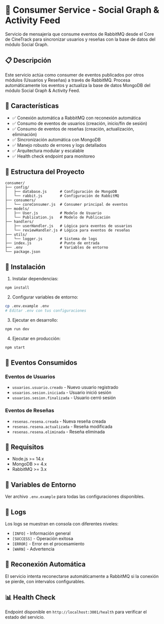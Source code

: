 # 🐰 Consumer Service - Social Graph & Activity Feed

Servicio de mensajería que consume eventos de RabbitMQ desde el Core de CineTrack para sincronizar usuarios y reseñas con la base de datos del módulo Social Graph.

## 📋 Descripción

Este servicio actúa como consumer de eventos publicados por otros módulos (Usuarios y Reseñas) a través de RabbitMQ. Procesa automáticamente los eventos y actualiza la base de datos MongoDB del módulo Social Graph & Activity Feed.

## 🚀 Características

- ✅ Conexión automática a RabbitMQ con reconexión automática
- ✅ Consumo de eventos de usuarios (creación, inicio/fin de sesión)
- ✅ Consumo de eventos de reseñas (creación, actualización, eliminación)
- ✅ Sincronización automática con MongoDB
- ✅ Manejo robusto de errores y logs detallados
- ✅ Arquitectura modular y escalable
- ✅ Health check endpoint para monitoreo

## 📁 Estructura del Proyecto

```
consumer/
├── config/
│   ├── database.js      # Configuración de MongoDB
│   └── rabbit.js        # Configuración de RabbitMQ
├── consumers/
│   └── coreConsumer.js  # Consumer principal de eventos
├── models/
│   ├── User.js          # Modelo de Usuario
│   └── Publication.js   # Modelo de Publicación
├── handlers/
│   ├── userHandler.js   # Lógica para eventos de usuarios
│   └── reviewHandler.js # Lógica para eventos de reseñas
├── utils/
│   └── logger.js        # Sistema de logs
├── index.js             # Punto de entrada
├── .env                 # Variables de entorno
└── package.json
```

## 🔧 Instalación

1. Instalar dependencias:
```bash
npm install
```

2. Configurar variables de entorno:
```bash
cp .env.example .env
# Editar .env con tus configuraciones
```

3. Ejecutar en desarrollo:
```bash
npm run dev
```

4. Ejecutar en producción:
```bash
npm start
```

## 📡 Eventos Consumidos

### Eventos de Usuarios
- `usuarios.usuario.creado` - Nuevo usuario registrado
- `usuarios.sesion.iniciada` - Usuario inició sesión
- `usuarios.sesion.finalizada` - Usuario cerró sesión

### Eventos de Reseñas
- `resenas.resena.creada` - Nueva reseña creada
- `resenas.resena.actualizada` - Reseña modificada
- `resenas.resena.eliminada` - Reseña eliminada

## 🔌 Requisitos

- Node.js >= 14.x
- MongoDB >= 4.x
- RabbitMQ >= 3.x

## 📝 Variables de Entorno

Ver archivo `.env.example` para todas las configuraciones disponibles.

## 🐛 Logs

Los logs se muestran en consola con diferentes niveles:
- `[INFO]` - Información general
- `[SUCCESS]` - Operación exitosa
- `[ERROR]` - Error en el procesamiento
- `[WARN]` - Advertencia

## 🔄 Reconexión Automática

El servicio intenta reconectarse automáticamente a RabbitMQ si la conexión se pierde, con intervalos configurables.

## 📊 Health Check

Endpoint disponible en `http://localhost:3001/health` para verificar el estado del servicio.
